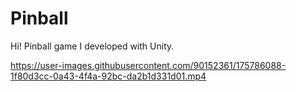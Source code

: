 # Pinball
Hi! Pinball game I developed with Unity.



https://user-images.githubusercontent.com/90152361/175786088-1f80d3cc-0a43-4f4a-92bc-da2b1d331d01.mp4

